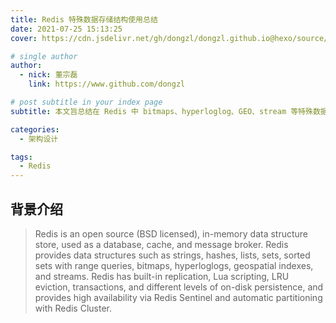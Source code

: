 ```yaml
---
title: Redis 特殊数据存储结构使用总结
date: 2021-07-25 15:13:25
cover: https://cdn.jsdelivr.net/gh/dongzl/dongzl.github.io@hexo/source/images/cover/redis_study.png

# single author
author:
  - nick: 董宗磊
    link: https://www.github.com/dongzl

# post subtitle in your index page
subtitle: 本文旨总结在 Redis 中 bitmaps、hyperloglog、GEO、stream 等特殊数据存储结构的使用。

categories: 
  - 架构设计

tags: 
  - Redis
---
```


## 背景介绍

> Redis is an open source (BSD licensed), in-memory data structure store, used as a database, cache, and message broker. Redis provides data structures such as strings, hashes, lists, sets, sorted sets with range queries, bitmaps, hyperloglogs, geospatial indexes, and streams. Redis has built-in replication, Lua scripting, LRU eviction, transactions, and different levels of on-disk persistence, and provides high availability via Redis Sentinel and automatic partitioning with Redis Cluster. 

